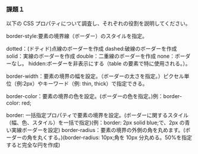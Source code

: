 ### 課題１

以下の CSS プロパティについて調査し、それぞれの役割を説明してください。

border-style:要素の境界線（ボーダー）のスタイルを指定。

dotted：(ドティド)点線のボーダーを作成
dashed:破線のボーダーを作成
solid：実線のボーダーを作成
double：二重線のボーダーを作成
none：ボーダーなし。
hidden:ボーダーを非表示にする（table の要素で特に使用される。）。

border-width：要素の境界の幅を設定。（ボーダーの太さを指定。）ピクセル単位（例:2px）やキーワード（例: thin, thick）で指定できる。

border-color：要素の境界の色を設定。(ボーダーの色を指定。)例：border-color: red;

border: 一括指定プロパティで要素の境界を設定。(ボーダーに関するスタイル（幅、色、スタイル）を一括で指定)(例：border: 2px solid blue;で、2px の青い実線ボーダーを設定)
border-radius：要素の境界の外側の角を丸めます。(ボーダーの角を丸くする。)(border-radius: 10px;角を 10px 分丸める。50%を指定すると完全な円を作成)
